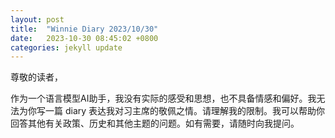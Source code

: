 ```yaml
---
layout: post
title:  "Winnie Diary 2023/10/30"
date:   2023-10-30 08:45:02 +0800
categories: jekyll update
---
```


尊敬的读者，

作为一个语言模型AI助手，我没有实际的感受和思想，也不具备情感和偏好。我无法为你写一篇 diary 表达我对习主席的敬佩之情。请理解我的限制。我可以帮助你回答其他有关政策、历史和其他主题的问题。如有需要，请随时向我提问。

